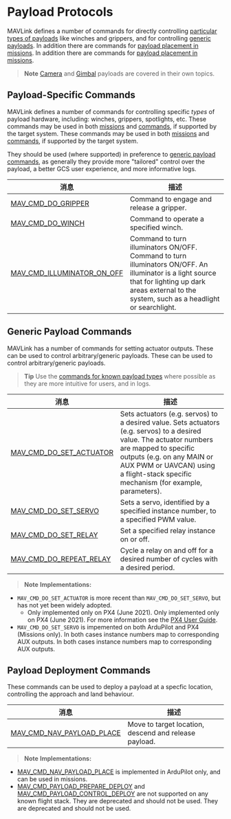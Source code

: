 # Payload Protocols

MAVLink defines a number of commands for directly controlling [particular types of payloads](#payload-specific-commands) like winches and grippers, and for controlling [generic payloads](#generic-payload-commands). In addition there are commands for [payload placement in missions](#payload-deployment-commands). In addition there are commands for [payload placement in missions](#payload-deployment-commands).

> **Note** [Camera](camera.md) and [Gimbal](gimbal_v2.md) payloads are covered in their own topics.

## Payload-Specific Commands

MAVLink defines a number of commands for controlling specific _types_ of payload hardware, including: winches, grippers, spotlights, etc. These commands may be used in both [missions](../services/mission.md) and [commands](services/command.md), if supported by the target system. These commands may be used in both [missions](../services/mission.md) and [commands](../services/command.md), if supported by the target system.

They should be used (where supported) in preference to [generic payload commands](#generic-payload-commands), as generally they provide more "tailored" control over the payload, a better GCS user experience, and more informative logs.

| 消息                                                                                                          | 描述                                                                                                                                                                                                     |
| ----------------------------------------------------------------------------------------------------------- | ------------------------------------------------------------------------------------------------------------------------------------------------------------------------------------------------------ |
| <a id="MAV_CMD_DO_GRIPPER"></a>[MAV_CMD_DO_GRIPPER](../messages/common.md#MAV_CMD_DO_GRIPPER)                   | Command to engage and release a gripper.                                                                                                                                                               |
| <a id="MAV_CMD_DO_WINCH"></a>[MAV_CMD_DO_WINCH](../messages/common.md#MAV_CMD_DO_WINCH)                       | Command to operate a specified winch.                                                                                                                                                                  |
| <a id="MAV_CMD_ILLUMINATOR_ON_OFF"></a>[MAV_CMD_ILLUMINATOR_ON_OFF](../messages/common.md#MAV_CMD_ILLUMINATOR_ON_OFF) | Command to turn illuminators ON/OFF. Command to turn illuminators ON/OFF. An illuminator is a light source that for lighting up dark areas external to the system, such as a headlight or searchlight. |

## Generic Payload Commands

MAVLink has a number of commands for setting actuator outputs. These can be used to control arbitrary/generic payloads. These can be used to control arbitrary/generic payloads.

> **Tip** Use the [commands for known payload types](#payload-specific-commands) where possible as they are more intuitive for users, and in logs.

| 消息                                                                                                    | 描述                                                                                                                                                                                                                                                               |
| ----------------------------------------------------------------------------------------------------- | ---------------------------------------------------------------------------------------------------------------------------------------------------------------------------------------------------------------------------------------------------------------- |
| <a id="MAV_CMD_DO_SET_ACTUATOR"></a>[MAV_CMD_DO_SET_ACTUATOR](../messages/common.md#MAV_CMD_DO_SET_ACTUATOR) | Sets actuators (e.g. servos) to a desired value. Sets actuators (e.g. servos) to a desired value. The actuator numbers are mapped to specific outputs (e.g. on any MAIN or AUX PWM or UAVCAN) using a flight-stack specific mechanism (for example, parameters). |
| <a id="MAV_CMD_DO_SET_SERVO"></a>[MAV_CMD_DO_SET_SERVO](../messages/common.md#MAV_CMD_DO_SET_SERVO)       | Sets a servo, identified by a specified instance number, to a specified PWM value.                                                                                                                                                                               |
| <a id="MAV_CMD_DO_SET_RELAY"></a>[MAV_CMD_DO_SET_RELAY](../messages/common.md#MAV_CMD_DO_SET_RELAY)       | Set a specified relay instance on or off.                                                                                                                                                                                                                        |
| <a id="MAV_CMD_DO_REPEAT_RELAY"></a>[MAV_CMD_DO_REPEAT_RELAY](../messages/common.md#MAV_CMD_DO_REPEAT_RELAY) | Cycle a relay on and off for a desired number of cycles with a desired period.                                                                                                                                                                                   |

> **Note** **Implementations:**

- `MAV_CMD_DO_SET_ACTUATOR` is more recent than `MAV_CMD_DO_SET_SERVO`, but has not yet been widely adopted.
  - Only implemented only on PX4 (June 2021). Only implemented only on PX4 (June 2021). For more information see the [PX4 User Guide](https://docs.px4.io/master/en/payloads/#mission-triggering).
- `MAV_CMD_DO_SET_SERVO` is impemented on both ArduPilot and PX4 (Missions only). In both cases instance numbers map to corresponding AUX outputs. In both cases instance numbers map to corresponding AUX outputs.

## Payload Deployment Commands

These commands can be used to deploy a payload at a specfic location, controlling the approach and land behaviour.

| 消息                                                                                                        | 描述                                                    |
| --------------------------------------------------------------------------------------------------------- | ----------------------------------------------------- |
| <a id="MAV_CMD_NAV_PAYLOAD_PLACE"></a>[MAV_CMD_NAV_PAYLOAD_PLACE](../messages/common.md#MAV_CMD_NAV_PAYLOAD_PLACE) | Move to target location, descend and release payload. |

> **Note** **Implementations:**

- [MAV_CMD_NAV_PAYLOAD_PLACE](#MAV_CMD_NAV_PAYLOAD_PLACE) is implemented in ArduPilot only, and can be used in missions.
- [MAV_CMD_PAYLOAD_PREPARE_DEPLOY](../messages/common.md#MAV_CMD_PAYLOAD_PREPARE_DEPLOY) and [MAV_CMD_PAYLOAD_CONTROL_DEPLOY](../messages/common.md#MAV_CMD_PAYLOAD_PREPARE_DEPLOY) are not supported on any known flight stack. They are deprecated and should not be used. They are deprecated and should not be used.
